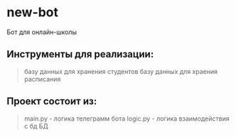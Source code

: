 # new-bot
Бот для онлайн-школы


## Инструменты для реализации:
> базу данных для хранения студентов
> базу данных для храения расписания

## Проект состоит из:
> main.py - логика телеграмм бота
> logic.py - логика взаимодействия с бд
> БД
